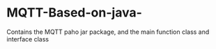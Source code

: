 # MQTT-Based-on-java-
Contains the MQTT paho jar package, and the main function class and interface class
